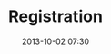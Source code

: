 ---
date: 2013-10-02 07:30
hour: 07:30 am - 12:00 pm
title: Registration
name:
company:
location: At Hotel
categories: day2
expand:
---